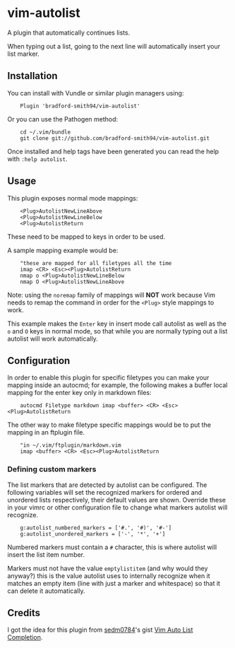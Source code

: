 # vim-autolist
A plugin that automatically continues lists.

When typing out a list, going to the next line will automatically insert your list marker.

## Installation
You can install with Vundle or similar plugin managers using:
```
    Plugin 'bradford-smith94/vim-autolist'
```

Or you can use the Pathogen method:
```
    cd ~/.vim/bundle
    git clone git://github.com/bradford-smith94/vim-autolist.git
```

Once installed and help tags have been generated you can read the help with `:help autolist`.

## Usage
This plugin exposes normal mode mappings:
```
    <Plug>AutolistNewLineAbove
    <Plug>AutolistNewLineBelow
    <Plug>AutolistReturn
```

These need to be mapped to keys in order to be used.

A sample mapping example would be:
```
    "these are mapped for all filetypes all the time
    imap <CR> <Esc><Plug>AutolistReturn
    nmap o <Plug>AutolistNewLineBelow
    nmap O <Plug>AutolistNewLineAbove
```

Note: using the `noremap` family of mappings will **NOT** work because Vim needs to remap the command in order for the `<Plug>` style mappings to work.

This example makes the `Enter` key in insert mode call autolist as well as the
`o` and `O` keys in normal mode, so that while you are normally typing out a
list autolist will work automatically.

## Configuration

In order to enable this plugin for specific filetypes you can make your
mapping inside an autocmd; for example, the following makes a buffer local
mapping for the enter key only in markdown files:
```
    autocmd Filetype markdown imap <buffer> <CR> <Esc><Plug>AutolistReturn
```

The other way to make filetype specific mappings would be to put the mapping in
an ftplugin file.
```
    "in ~/.vim/ftplugin/markdown.vim
    imap <buffer> <CR> <Esc><Plug>AutolistReturn
```

### Defining custom markers

The list markers that are detected by autolist can be configured. The
following variables will set the recognized markers for ordered and unordered
lists respectively, their default values are shown. Override these in your
vimrc or other configuration file to change what markers autolist will
recognize.
```
    g:autolist_numbered_markers = ['#.', '#)', '#-']
    g:autolist_unordered_markers = ['-', '*', '+']
```

Numbered markers must contain a `#` character, this is where autolist will
insert the list item number.

Markers must not have the value `emptylistitem` (and why would they anyway?)
this is the value autolist uses to internally recognize when it matches an
empty item (line with just a marker and whitespace) so that it can delete it
automatically.


## Credits
I got the idea for this plugin from [sedm0784](https://www.github.com/sedm0784)'s gist [Vim Auto List Completion](https://gist.github.com/sedm0784/dffda43bcfb4728f8e90).
